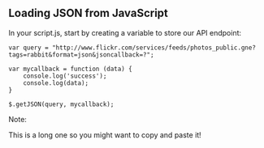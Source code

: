 ## Loading JSON from JavaScript

In your script.js, start by creating a variable to store our API endpoint:

    var query = "http://www.flickr.com/services/feeds/photos_public.gne?tags=rabbit&format=json&jsoncallback=?";

    var mycallback = function (data) {
        console.log('success');
        console.log(data);
    }

    $.getJSON(query, mycallback);

Note:

This is a long one so you might want to copy and paste it!